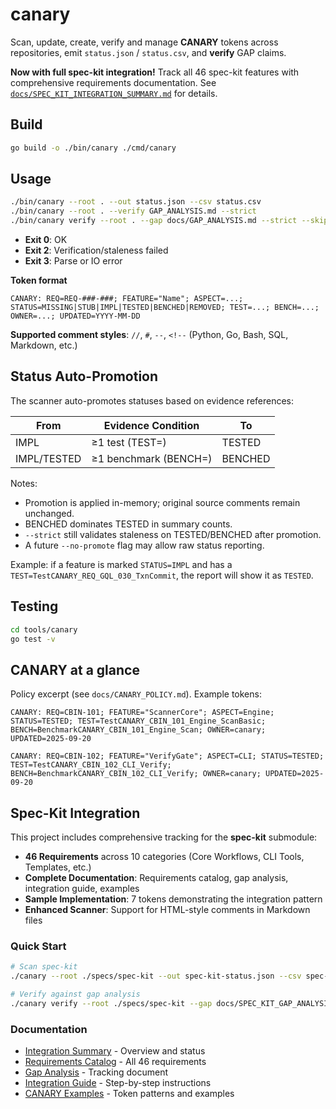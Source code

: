 # canary

Scan, update, create, verify and manage **CANARY** tokens across
repositories, emit `status.json` / `status.csv`, and **verify** GAP claims.

**Now with full spec-kit integration!** Track all 46 spec-kit features with comprehensive requirements documentation. See [`docs/SPEC_KIT_INTEGRATION_SUMMARY.md`](docs/SPEC_KIT_INTEGRATION_SUMMARY.md) for details.

## Build

```bash
go build -o ./bin/canary ./cmd/canary
```

## Usage

```bash
./bin/canary --root . --out status.json --csv status.csv
./bin/canary --root . --verify GAP_ANALYSIS.md --strict
./bin/canary verify --root . --gap docs/GAP_ANALYSIS.md --strict --skip '(^|/)(.git|.direnv|node_modules|vendor|bin|dist|build|zig-out|.zig-cache)(/|$)'; echo EXIT:$?
```

- **Exit 0**: OK
- **Exit 2**: Verification/staleness failed
- **Exit 3**: Parse or IO error

**Token format**

```text
CANARY: REQ=REQ-###-###; FEATURE="Name"; ASPECT=...; STATUS=MISSING|STUB|IMPL|TESTED|BENCHED|REMOVED; TEST=...; BENCH=...; OWNER=...; UPDATED=YYYY-MM-DD
```

**Supported comment styles**: `//`, `#`, `--`, `<!--` (Python, Go, Bash, SQL, Markdown, etc.)

## Status Auto-Promotion

The scanner auto-promotes statuses based on evidence references:

| From        | Evidence Condition    | To      |
| ----------- | --------------------- | ------- |
| IMPL        | ≥1 test (TEST=)       | TESTED  |
| IMPL/TESTED | ≥1 benchmark (BENCH=) | BENCHED |

Notes:

- Promotion is applied in-memory; original source comments remain unchanged.
- BENCHED dominates TESTED in summary counts.
- `--strict` still validates staleness on TESTED/BENCHED after promotion.
- A future `--no-promote` flag may allow raw status reporting.

Example: if a feature is marked `STATUS=IMPL` and has a `TEST=TestCANARY_REQ_GQL_030_TxnCommit`, the report will show it as `TESTED`.

## Testing

```bash
cd tools/canary
go test -v
```

## CANARY at a glance

Policy excerpt (see `docs/CANARY_POLICY.md`). Example tokens:

`CANARY: REQ=CBIN-101; FEATURE="ScannerCore"; ASPECT=Engine; STATUS=TESTED; TEST=TestCANARY_CBIN_101_Engine_ScanBasic; BENCH=BenchmarkCANARY_CBIN_101_Engine_Scan; OWNER=canary; UPDATED=2025-09-20`

`CANARY: REQ=CBIN-102; FEATURE="VerifyGate"; ASPECT=CLI; STATUS=TESTED; TEST=TestCANARY_CBIN_102_CLI_Verify; BENCH=BenchmarkCANARY_CBIN_102_CLI_Verify; OWNER=canary; UPDATED=2025-09-20`

## Spec-Kit Integration

This project includes comprehensive tracking for the **spec-kit** submodule:

- **46 Requirements** across 10 categories (Core Workflows, CLI Tools, Templates, etc.)
- **Complete Documentation**: Requirements catalog, gap analysis, integration guide, examples
- **Sample Implementation**: 7 tokens demonstrating the integration pattern
- **Enhanced Scanner**: Support for HTML-style comments in Markdown files

### Quick Start

```bash
# Scan spec-kit
./canary --root ./specs/spec-kit --out spec-kit-status.json --csv spec-kit-status.csv

# Verify against gap analysis
./canary verify --root ./specs/spec-kit --gap docs/SPEC_KIT_GAP_ANALYSIS.md --strict
```

### Documentation

- [Integration Summary](docs/SPEC_KIT_INTEGRATION_SUMMARY.md) - Overview and status
- [Requirements Catalog](docs/SPEC_KIT_REQUIREMENTS.md) - All 46 requirements
- [Gap Analysis](docs/SPEC_KIT_GAP_ANALYSIS.md) - Tracking document
- [Integration Guide](docs/SPEC_KIT_INTEGRATION_GUIDE.md) - Step-by-step instructions
- [CANARY Examples](docs/CANARY_EXAMPLES_SPEC_KIT.md) - Token patterns and examples
